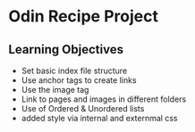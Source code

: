 <h1>Odin Recipe Project</h1>
<h2>Learning Objectives</h2>
<ul>
<li>Set basic index file structure</li>
<li>Use anchor tags to create links</li>
<li>Use the image tag</li>
<li>Link to pages and images in different folders</li>
<li>Use of Ordered & Unordered lists</li>
<li>added style via internal and externmal css</li>
</ul>
